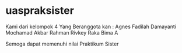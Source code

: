 # uaspraksister
Kami dari kelompok 4
Yang Beranggota kan :
Agnes Fadilah Damayanti
Mochamad Akbar Rahman
Rivkey Raka Bima A

Semoga dapat memenuhi nilai Praktikum Sister
